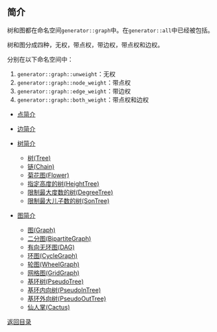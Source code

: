 ## 简介

树和图都在命名空间`generator::graph`中。在`generator::all`中已经被包括。

树和图分成四种，无权，带点权，带边权，带点权和边权。

分别在以下命名空间中：

1. `generator::graph::unweight`：无权
2. `generator::graph::node_weight`：带点权
3. `generator::graph::edge_weight`：带边权
4. `generator::graph::both_weight`：带点权和边权



- [点简介](./node_summary.md)

- [边简介](./edge_summary.md)

- [树简介](./tree_summary.md)

    - [树(Tree)](./tree.md)
    - [链(Chain)](./chain.md)
    - [菊花图(Flower)](./flower.md)
    - [指定高度的树(HeightTree)](./height_tree.md)
    - [限制最大度数的树(DegreeTree)](./degree_tree.md)
    - [限制最大儿子数的树(SonTree)](./son_tree.md)

- [图简介](./graph_summary.md)
    - [图(Graph)](./graph.md)
    - [二分图(BipartiteGraph)](./bipartite_graph.md)
    - [有向无环图(DAG)](./dag.md)
    - [环图(CycleGraph)](./cycle_graph.md)
    - [轮图(WheelGraph)](./wheel_graph.md)
    - [网格图(GridGraph)](./grid_graph.md)
    - [基环树(PseudoTree)](./pseudo_tree.md)
    - [基环内向树(PseudoInTree)](./pseudo_in_tree.md)
    - [基环外向树(PseudoOutTree)](./pseudo_out_tree.md)
    - [仙人掌(Cactus)](./cactus.md)

[返回目录](../../home.md)

